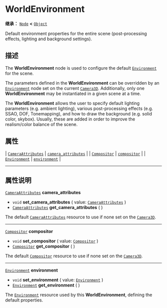 <!-- ⚠ 请勿编辑本文件 ⚠ -->
<!-- 本文档使用脚本从 WeDot 引擎源码仓库生成。 -->
<!-- 生成脚本：https://github.com/WeDot-Engine/WeDot/tree/4.3/doc/tools/make_md.py； -->
<!-- 原文件：https://github.com/WeDot-Engine/WeDot/tree/4.3/doc/classes/WorldEnvironment.xml。 -->

<div id="_class_worldenvironment"></div>

# WorldEnvironment

**继承：** [`Node`](class_node.md) **<** [`Object`](class_object.md)

Default environment properties for the entire scene (post-processing effects, lighting and background settings).

## 描述

The **WorldEnvironment** node is used to configure the default [`Environment`](class_environment.md) for the scene.

The parameters defined in the **WorldEnvironment** can be overridden by an [`Environment`](class_environment.md) node set on the current [`Camera3D`](class_camera3d.md). Additionally, only one **WorldEnvironment** may be instantiated in a given scene at a time.

The **WorldEnvironment** allows the user to specify default lighting parameters (e.g. ambient lighting), various post-processing effects (e.g. SSAO, DOF, Tonemapping), and how to draw the background (e.g. solid color, skybox). Usually, these are added in order to improve the realism/color balance of the scene.

## 属性

| [`CameraAttributes`](class_cameraattributes.md) | [`camera_attributes`](#class_worldenvironment_property_camera_attributes) |
| [`Compositor`](class_compositor.md)             | [`compositor`](#class_worldenvironment_property_compositor)               |
| [`Environment`](class_environment.md)           | [`environment`](#class_worldenvironment_property_environment)             |

<!-- rst-class:: classref-section-separator -->

---

## 属性说明

<div id="_class_worldenvironment_property_camera_attributes"></div>

[`CameraAttributes`](class_cameraattributes.md) **camera_attributes** <div id="class_worldenvironment_property_camera_attributes"></div>

- `void` **set_camera_attributes** ( value: [`CameraAttributes`](class_cameraattributes.md) )
- [`CameraAttributes`](class_cameraattributes.md) **get_camera_attributes** ( )

The default [`CameraAttributes`](class_cameraattributes.md) resource to use if none set on the [`Camera3D`](class_camera3d.md).

<!-- rst-class:: classref-item-separator -->

---

<div id="_class_worldenvironment_property_compositor"></div>

[`Compositor`](class_compositor.md) **compositor** <div id="class_worldenvironment_property_compositor"></div>

- `void` **set_compositor** ( value: [`Compositor`](class_compositor.md) )
- [`Compositor`](class_compositor.md) **get_compositor** ( )

The default [`Compositor`](class_compositor.md) resource to use if none set on the [`Camera3D`](class_camera3d.md).

<!-- rst-class:: classref-item-separator -->

---

<div id="_class_worldenvironment_property_environment"></div>

[`Environment`](class_environment.md) **environment** <div id="class_worldenvironment_property_environment"></div>

- `void` **set_environment** ( value: [`Environment`](class_environment.md) )
- [`Environment`](class_environment.md) **get_environment** ( )

The [`Environment`](class_environment.md) resource used by this **WorldEnvironment**, defining the default properties.

[^virtual]: 本方法通常需要用户覆盖才能生效。
[^const]: 本方法无副作用，不会修改该实例的任何成员变量。
[^vararg]: 本方法除了能接受在此处描述的参数外，还能够继续接受任意数量的参数。
[^constructor]: 本方法用于构造某个类型。
[^static]: 调用本方法无需实例，可直接使用类名进行调用。
[^operator]: 本方法描述的是使用本类型作为左操作数的有效运算符。
[^bitfield]: 这个值是由下列位标志构成位掩码的整数。
[^void]: 无返回值。
